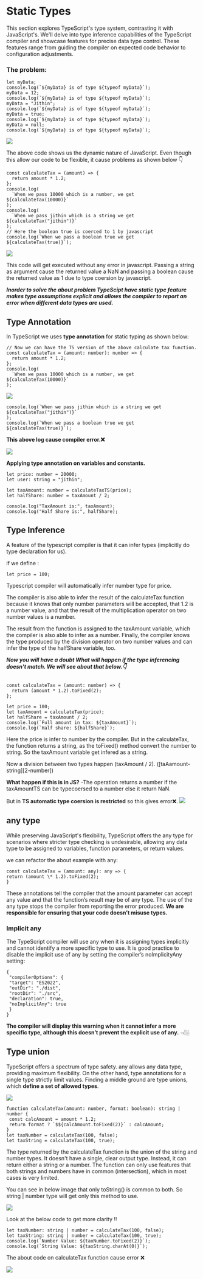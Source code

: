 # Static Types

This section explores TypeScript's type system, contrasting it with JavaScript's. We'll delve into type inference capabilities of the TypeScript compiler and showcase features for precise data type control. These features range from guiding the compiler on expected code behavior to configuration adjustments.

### The problem:

```
let myData;
console.log(`${myData} is of type ${typeof myData}`);
myData = 12;
console.log(`${myData} is of type ${typeof myData}`);
myData = "Jithin";
console.log(`${myData} is of type ${typeof myData}`);
myData = true;
console.log(`${myData} is of type ${typeof myData}`);
myData = null;
console.log(`${myData} is of type ${typeof myData}`);

```

![](./images/run2.png)

The above code shows us the dynamic nature of JavaScript. Even though this allow our code to be flexible, it cause problems as shown below 👇

```
const calculateTax = (amount) => {
  return amount * 1.2;
};
console.log(
  `When we pass 10000 which is a number, we get ${calculateTax(10000)}`
);
console.log(
  `When we pass jithin which is a string we get ${calculateTax("jithin")}`
);
// Here the boolean true is coerced to 1 by javascript
console.log(`When we pass a boolean true we get ${calculateTax(true)}`);

```

![](./images/run1.png)

This code will get executed without any error in javascript.
Passing a string as argument cause the returned value a NaN and passing a boolean cause the returned value as 1 due to type coersion by javascript.

**_Inorder to solve the about problem TypeScipt have static type feature makes type
assumptions explicit and allows the compiler to report an error when different data
types are used._**

## Type Annotation

In TypeScript we uses **type annotation** for static typing as shown below:

```
// Now we can have the TS version of the above calculate tax function.
const calculateTax = (amount: number): number => {
  return amount * 1.2;
};
console.log(
  `When we pass 10000 which is a number, we get ${calculateTax(10000)}`
);

```

![](./images/typeannotation.png)

```
console.log(`When we pass jithin which is a string we get ${calculateTax("jithin")}`
);
console.log(`When we pass a boolean true we get ${calculateTax(true)}`);

```

**This above log cause compiler error.❌**

![](./images/error1.png)

**Applying type annotation on variables and constants.**

```
let price: number = 20000;
let user: string = "jithin";

let taxAmount: number = calculateTaxTS(price);
let halfShare: number = taxAmount / 2;

console.log("TaxAmount is:", taxAmount);
console.log("Half Share is:", halfShare);
```

## Type Inference

A feature of the typescript compiler is that it can infer types (implicitly do type declaration for us).

if we define :

```
let price = 100;

```

Typescript compiler will automatically infer number type for price.

The compiler is also able to infer the result of the calculateTax function because
it knows that only number parameters will be accepted, that 1.2 is a number value, and
that the result of the multiplication operator on two number values is a number.

The result from the function is assigned to the taxAmount variable, which the compiler is also able to infer as a number. Finally, the compiler knows the type produced by the division operator on two number values and can infer the type of the halfShare variable, too.

**_Now you will have a doubt What will happen if the type inferencing doesn't match. We will see about that below.👇_**

```

const calculateTax = (amount: number) => {
  return (amount * 1.2).toFixed(2);
};

let price = 100;
let taxAmount = calculateTax(price);
let halfShare = taxAmount / 2;
console.log(`Full amount in tax: ${taxAmount}`);
console.log(`Half share: ${halfShare}`);

```

Here the price is infer to number by the compiler. But in the calculateTax, the function returns a string, as the toFixed() method convert the number to string. So the taxAmount variable get infered as a string.

Now a division between two types happen (taxAmount / 2). ([taAamount-string][2-number])

**What happen if this is in JS?**
-The operation returns a number if the taxAmountTS can be typecoersed to a number else it return NaN.

But in **TS automatic type coersion is restricted** so this gives error❌.
![](./images/error2.png)

## any type

While preserving JavaScript's flexibility, TypeScript offers the any type for scenarios where stricter type checking is undesirable, allowing any data type to be assigned to variables, function parameters, or return values.

we can refactor the about example with any:

```
const calculateTax = (amount: any): any => {
return (amount \* 1.2).toFixed(2);
}
```

These annotations tell the compiler that the amount parameter can accept any value
and that the function’s result may be of any type. The use of the any type stops the
compiler from reporting the error produced. **We are responsible for ensuring that your code doesn’t
misuse types.**

### Implicit any

The TypeScript compiler will use any when it is assigning types implicitly and cannot
identify a more specific type to use.
It is good practice to disable the implicit use of any by setting the compiler’s
noImplicityAny setting:

```
{
 "compilerOptions": {
 "target": "ES2022",
 "outDir": "./dist",
 "rootDir": "./src",
 "declaration": true,
 "noImplicitAny": true
 }
}

```

**The compiler will display this warning when it cannot infer a more specific type,
although this doesn’t prevent the explicit use of any.** 👈🏼

## Type union

TypeScript offers a spectrum of type safety. any allows any data type, providing maximum flexibility. On the other hand, type annotations for a single type strictly limit values. Finding a middle ground are type unions, which **define a set of allowed types**.

![](./images/type%20union.png)

```
function calculateTax(amount: number, format: boolean): string | number {
 const calcAmount = amount * 1.2;
 return format ? `$${calcAmount.toFixed(2)}` : calcAmount;
}
let taxNumber = calculateTax(100, false);
let taxString = calculateTax(100, true);

```

The type returned by the calculateTax function is the union of the string and number types. It doesn't have a single, clear output type. Instead, it can return either a string or a number. The function can only use features that both strings and numbers have in common (intersection), which in most cases is very limited.

You can see in below image that only toString() is common to both. So string | number type will get only this method to use.

![](./images/effectoftypeunion.png)

Look at the below code to get more clarity !!

```
let taxNumber: string | number = calculateTax(100, false);
let taxString: string | number = calculateTax(100, true);
console.log(`Number Value: ${taxNumber.toFixed(2)}`);
console.log(`String Value: ${taxString.charAt(0)}`);

```

The about code on calculateTax function cause error ❌

![](./images/typeunion%20error.png)
